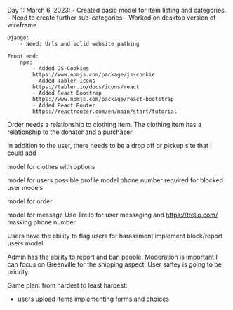 Day 1: March 6, 2023: 
    - Created basic model for item listing and categories. 
    - Need to create further sub-categories
    - Worked on desktop version of wireframe

    Django: 
        - Need: Urls and solid website pathing

    Front end: 
        npm: 
            - Added JS-Cookies
            https://www.npmjs.com/package/js-cookie
            - Added Tabler-Icons
            https://tabler.io/docs/icons/react
            - Added React Boostrap
            https://www.npmjs.com/package/react-bootstrap
            - Added React Router 
            https://reactrouter.com/en/main/start/tutorial


Order needs a relationship to clothing item. The clothing item has a relationship to the donator and a purchaser

In addition to the user, there needs to be a drop off or pickup site that I could add





model for clothes with options

model for users
    possible profile model
phone number required for 
blocked user models

model for order

model for message
    Use Trello for user messaging and 
    https://trello.com/
    masking phone number

Users have the ability to flag users for harassment 
implement block/report users model

Admin has the ability to report and ban people. Moderation is important 
I can focus on Greenville for the shipping aspect. User saftey is going to be priority.



Game plan: from hardest to least hardest: 
- users upload items
    implementing forms and choices
    

